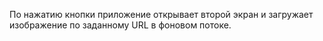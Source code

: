 По нажатию кнопки приложение открывает второй экран и загружает изображение по заданному URL в фоновом потоке.
